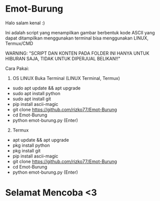 # Emot-Burung

Halo salam kenal :)

Ini adalah script yang menampilkan gambar berbentuk kode ASCII yang dapat ditampilkan menggunakan terminal bisa menggunakan LINUX, Termux/CMD

WARNING: "SCRIPT DAN KONTEN PADA FOLDER INI HANYA UNTUK HIBURAN SAJA, TIDAK UNTUK DIPERJUAL BELIKAN!!"


Cara Pakai:
1. OS LINUX
Buka Terminal (LINUX Terminal, Termux)
- sudo apt update && apt upgrade
- sudo apt install python
- sudo apt install git
- pip install ascii-magic
- git clone https://github.com/rizko77/Emot-Burung
- cd Emot-Burung
- python emot-burung.py (Enter)

2. Termux
- apt update && apt upgrade
- pkg install python
- pkg install git
- pip install ascii-magic
- git clone https://github.com/rizko77/Emot-Burung
- cd Emot-Burung
- python emot-burung.py (Enter)


# Selamat Mencoba <3
